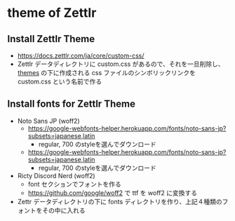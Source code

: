 # theme of Zettlr

## Install Zettlr Theme

* https://docs.zettlr.com/ja/core/custom-css/
* Zettlr データディレクトリに custom.css があるので、それを一旦削除し、[themes](themes) の下に作成される css ファイルのシンボリックリンクを custom.css という名前で作る

## Install fonts for Zettlr Theme

* Noto Sans JP (woff2)
    * https://google-webfonts-helper.herokuapp.com/fonts/noto-sans-jp?subsets=japanese,latin
        * regular, 700 のstyleを選んでダウンロード
    * https://google-webfonts-helper.herokuapp.com/fonts/noto-sans-jp?subsets=japanese,latin
        * regular, 700 のstyleを選んでダウンロード
* Ricty Discord Nerd (woff2)
    * font セクションでフォントを作る
    * https://github.com/google/woff2 で ttf を woff2 に変換する
* Zettr データディレクトリの下に fonts ディレクトリを作り、上記４種類のフォントをその中に入れる
